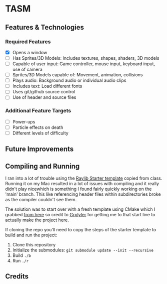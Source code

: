 # TASM #


## Features & Technologies ##


### Required Features ###

- [X] Opens a window 
- [ ] Has Sprites/3D Models: Includes textures, shapes, shaders, 3D models 
- [ ] Capable of user input: Game controller, mouse input, keyboard input, use of camera 
- [ ] Sprites/3D Models capable of: Movement, animation, collisions 
- [ ] Plays audio: Background audio or individual audio clips 
- [ ] Includes text: Load different fonts 
- [ ] Uses git/github source control
- [ ] Use of header and source files

### Additional Feature Targets ###

- [ ] Power-ups 
- [ ] Particle effects on death
- [ ] Different levels of difficulty

## Future Improvements ##


## Compiling and Running ##

I ran into a lot of trouble using the [Raylib Starter template](https://github.com/ItsAlanK/raylib-starter-template) copied from class. Running it on my Mac resulted in a lot of issues with compiling and it really didn't play nicewhich is something I found fairly quickly working on the 'main' branch. This like referencing header files within subdirectories broke as the compiler couldn't see them.

The solution was to start over with a fresh template using CMake which I grabbed [from here](https://github.com/grplyler/raylib-cmake-starter) so credit to [Grplyler](https://github.com/grplyler) for getting me to that start line to actually make the project here.

If cloning the repo you'll need to copy the steps of the starter template to build and run the project:

1. Clone this repository
2. Initialize the submodules: `git submodule update --init --recursive`
3. Build `./b`
4. Run `./r`


## Credits ##